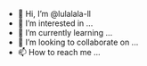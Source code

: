 - 👋 Hi, I’m @lulalala-ll
- 👀 I’m interested in ...
- 🌱 I’m currently learning ...
- 💞️ I’m looking to collaborate on ...
- 📫 How to reach me ...

<!---
lulalala-ll/lulalala-ll is a ✨ special ✨ repository because its `README.md` (this file) appears on your GitHub profile.
You can click the Preview link to take a look at your changes.
--->
